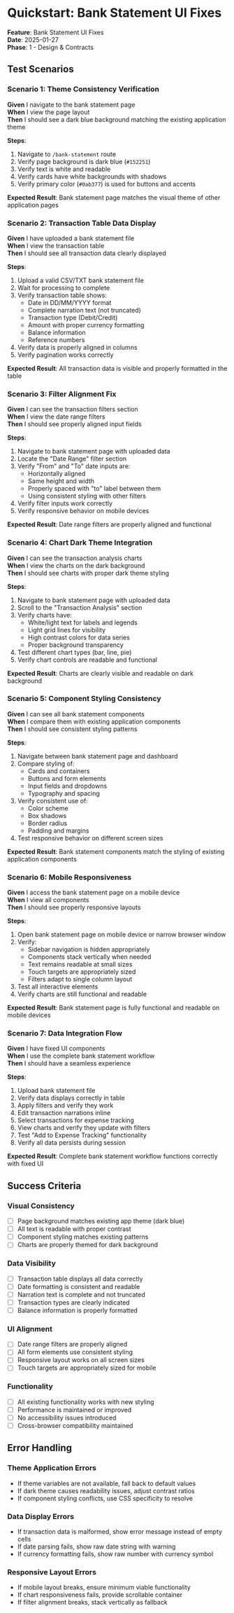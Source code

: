 # Quickstart: Bank Statement UI Fixes

**Feature**: Bank Statement UI Fixes  
**Date**: 2025-01-27  
**Phase**: 1 - Design & Contracts

## Test Scenarios

### Scenario 1: Theme Consistency Verification

**Given** I navigate to the bank statement page  
**When** I view the page layout  
**Then** I should see a dark blue background matching the existing application theme

**Steps**:
1. Navigate to `/bank-statement` route
2. Verify page background is dark blue (`#152251`)
3. Verify text is white and readable
4. Verify cards have white backgrounds with shadows
5. Verify primary color (`#0ab377`) is used for buttons and accents

**Expected Result**: Bank statement page matches the visual theme of other application pages

### Scenario 2: Transaction Table Data Display

**Given** I have uploaded a bank statement file  
**When** I view the transaction table  
**Then** I should see all transaction data clearly displayed

**Steps**:
1. Upload a valid CSV/TXT bank statement file
2. Wait for processing to complete
3. Verify transaction table shows:
   - Date in DD/MM/YYYY format
   - Complete narration text (not truncated)
   - Transaction type (Debit/Credit)
   - Amount with proper currency formatting
   - Balance information
   - Reference numbers
4. Verify data is properly aligned in columns
5. Verify pagination works correctly

**Expected Result**: All transaction data is visible and properly formatted in the table

### Scenario 3: Filter Alignment Fix

**Given** I can see the transaction filters section  
**When** I view the date range filters  
**Then** I should see properly aligned input fields

**Steps**:
1. Navigate to bank statement page with uploaded data
2. Locate the "Date Range" filter section
3. Verify "From" and "To" date inputs are:
   - Horizontally aligned
   - Same height and width
   - Properly spaced with "to" label between them
   - Using consistent styling with other filters
4. Verify filter inputs work correctly
5. Verify responsive behavior on mobile devices

**Expected Result**: Date range filters are properly aligned and functional

### Scenario 4: Chart Dark Theme Integration

**Given** I can see the transaction analysis charts  
**When** I view the charts on the dark background  
**Then** I should see charts with proper dark theme styling

**Steps**:
1. Navigate to bank statement page with uploaded data
2. Scroll to the "Transaction Analysis" section
3. Verify charts have:
   - White/light text for labels and legends
   - Light grid lines for visibility
   - High contrast colors for data series
   - Proper background transparency
4. Test different chart types (bar, line, pie)
5. Verify chart controls are readable and functional

**Expected Result**: Charts are clearly visible and readable on dark background

### Scenario 5: Component Styling Consistency

**Given** I can see all bank statement components  
**When** I compare them with existing application components  
**Then** I should see consistent styling patterns

**Steps**:
1. Navigate between bank statement page and dashboard
2. Compare styling of:
   - Cards and containers
   - Buttons and form elements
   - Input fields and dropdowns
   - Typography and spacing
3. Verify consistent use of:
   - Color scheme
   - Box shadows
   - Border radius
   - Padding and margins
4. Test responsive behavior on different screen sizes

**Expected Result**: Bank statement components match the styling of existing application components

### Scenario 6: Mobile Responsiveness

**Given** I access the bank statement page on a mobile device  
**When** I view all components  
**Then** I should see properly responsive layouts

**Steps**:
1. Open bank statement page on mobile device or narrow browser window
2. Verify:
   - Sidebar navigation is hidden appropriately
   - Components stack vertically when needed
   - Text remains readable at small sizes
   - Touch targets are appropriately sized
   - Filters adapt to single column layout
3. Test all interactive elements
4. Verify charts are still functional and readable

**Expected Result**: Bank statement page is fully functional and readable on mobile devices

### Scenario 7: Data Integration Flow

**Given** I have fixed UI components  
**When** I use the complete bank statement workflow  
**Then** I should have a seamless experience

**Steps**:
1. Upload bank statement file
2. Verify data displays correctly in table
3. Apply filters and verify they work
4. Edit transaction narrations inline
5. Select transactions for expense tracking
6. View charts and verify they update with filters
7. Test "Add to Expense Tracking" functionality
8. Verify all data persists during session

**Expected Result**: Complete bank statement workflow functions correctly with fixed UI

## Success Criteria

### Visual Consistency
- [ ] Page background matches existing app theme (dark blue)
- [ ] All text is readable with proper contrast
- [ ] Component styling matches existing patterns
- [ ] Charts are properly themed for dark background

### Data Visibility
- [ ] Transaction table displays all data correctly
- [ ] Date formatting is consistent and readable
- [ ] Narration text is complete and not truncated
- [ ] Transaction types are clearly indicated
- [ ] Balance information is properly formatted

### UI Alignment
- [ ] Date range filters are properly aligned
- [ ] All form elements use consistent styling
- [ ] Responsive layout works on all screen sizes
- [ ] Touch targets are appropriately sized for mobile

### Functionality
- [ ] All existing functionality works with new styling
- [ ] Performance is maintained or improved
- [ ] No accessibility issues introduced
- [ ] Cross-browser compatibility maintained

## Error Handling

### Theme Application Errors
- If theme variables are not available, fall back to default values
- If dark theme causes readability issues, adjust contrast ratios
- If component styling conflicts, use CSS specificity to resolve

### Data Display Errors
- If transaction data is malformed, show error message instead of empty cells
- If date parsing fails, show raw date string with warning
- If currency formatting fails, show raw number with currency symbol

### Responsive Layout Errors
- If mobile layout breaks, ensure minimum viable functionality
- If chart responsiveness fails, provide scrollable container
- If filter alignment breaks, stack vertically as fallback